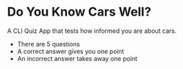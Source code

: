 # Do You Know Cars Well?

A CLI Quiz App that tests how informed you are about cars.

- There are 5 questions
- A correct answer gives you one point
- An incorrect answer takes away one point
